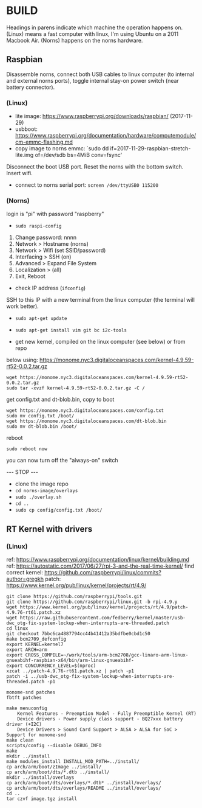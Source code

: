 # BUILD

Headings in parens indicate which machine the operation happens on. (Linux) means a fast computer with linux, I'm using Ubuntu on a 2011 Macbook Air. (Norns) happens on the norns hardware.

## Raspbian

Disassemble norns, connect both USB cables to linux computer (to internal and external norns ports), toggle internal stay-on power switch (near battery connector).

### (Linux)

* lite image: https://www.raspberrypi.org/downloads/raspbian/ (2017-11-29)
* usbboot: https://www.raspberrypi.org/documentation/hardware/computemodule/cm-emmc-flashing.md
* copy image to norns emmc: `sudo dd if=2017-11-29-raspbian-stretch-lite.img of=/dev/sdb bs=4MiB conv=fsync'

Disconnect the boot USB port. Reset the norns with the bottom switch. Insert wifi.

* connect to norns serial port: `screen /dev/ttyUSB0 115200`

### (Norns)

login is "pi" with password "raspberry"

* `sudo raspi-config`

1. Change password: nnnn
2. Network > Hostname (norns)
3. Network > Wifi (set SSID/password)
4. Interfacing > SSH (on)
5. Advanced > Expand File System
6. Localization > (all)
7. Exit, Reboot

* check IP address (`ifconfig`)

SSH to this IP with a new terminal from the linux computer (the terminal will work better).

* `sudo apt-get update`
* `sudo apt-get install vim git bc i2c-tools`

* get new kernel, compiled on the linux computer (see below) or from repo

below using: https://monome.nyc3.digitaloceanspaces.com/kernel-4.9.59-rt52-0.0.2.tar.gz

```
wget https://monome.nyc3.digitaloceanspaces.com/kernel-4.9.59-rt52-0.0.2.tar.gz
sudo tar -xvzf kernel-4.9.59-rt52-0.0.2.tar.gz -C /
```

get config.txt and dt-blob.bin, copy to boot

```
wget https://monome.nyc3.digitaloceanspaces.com/config.txt
sudo mv config.txt /boot/
wget https://monome.nyc3.digitaloceanspaces.com/dt-blob.bin
sudo mv dt-blob.bin /boot/
```

reboot

`sudo reboot now`


you can now turn off the "always-on" switch

--- STOP ---


* clone the image repo
* `cd norns-image/overlays`
* `sudo ./overlay.sh`
* `cd ..`
* `sudo cp config/config.txt /boot/`




## RT Kernel with drivers

### (Linux)

ref: https://www.raspberrypi.org/documentation/linux/kernel/building.md
ref: https://autostatic.com/2017/06/27/rpi-3-and-the-real-time-kernel/
find correct kernel: https://github.com/raspberrypi/linux/commits?author=gregkh
patch: https://www.kernel.org/pub/linux/kernel/projects/rt/4.9/

```
git clone https://github.com/raspberrypi/tools.git
git clone https://github.com/raspberrypi/linux.git -b rpi-4.9.y
wget https://www.kernel.org/pub/linux/kernel/projects/rt/4.9/patch-4.9.76-rt61.patch.xz
wget https://raw.githubusercontent.com/fedberry/kernel/master/usb-dwc_otg-fix-system-lockup-when-interrupts-are-threaded.patch
cd linux
git checkout 7bbc6ca4887794cc44b41412a35bdfbe0cbd1c50
make bcm2709_defconfig
export KERNEL=kernel7
export ARCH=arm
export CROSS_COMPILE=~/work/tools/arm-bcm2708/gcc-linaro-arm-linux-gnueabihf-raspbian-x64/bin/arm-linux-gnueabihf-
export CONCURRENCY_LEVEL=$(nproc)
xzcat ../patch-4.9.76-rt61.patch.xz | patch -p1
patch -i ../usb-dwc_otg-fix-system-lockup-when-interrupts-are-threaded.patch -p1

monome-snd patches
fbtft patches

make menuconfig
	Kernel Features - Preemption Model - Fully Preemptible Kernel (RT)
	Device drivers - Power supply class support - BQ27xxx battery driver (+I2C)
	Device Drivers > Sound Card Support > ALSA > ALSA for SoC > Support for monome-snd
make clean
scripts/config --disable DEBUG_INFO
make
mkdir ../install
make modules_install INSTALL_MOD_PATH=../install/
cp arch/arm/boot/zImage ../install/
cp arch/arm/boot/dts/*.dtb ../install/
mkdir ../install/overlays
cp arch/arm/boot/dts/overlays/*.dtb* ../install/overlays/
cp arch/arm/boot/dts/overlays/README ../install/overlays/
cd ..
tar czvf image.tgz install
```

